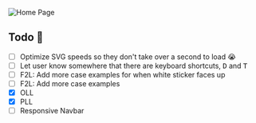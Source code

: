 ![Home Page](https://github.com/norahmaria/rubiks/blob/main/HomePage.png?raw=true)

## Todo 🚀

- [ ] Optimize SVG speeds so they don't take over a second to load 😭
- [ ] Let user know somewhere that there are keyboard shortcuts, <kbd>D</kbd> and <kbd>T</kbd>
- [ ] F2L: Add more case examples for when white sticker faces up
- [ ] F2L: Add more case examples
- [x] OLL
- [x] PLL
- [ ] Responsive Navbar
